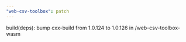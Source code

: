 ```yaml
---
"web-csv-toolbox": patch
---
```


build(deps): bump cxx-build from 1.0.124 to 1.0.126 in /web-csv-toolbox-wasm
